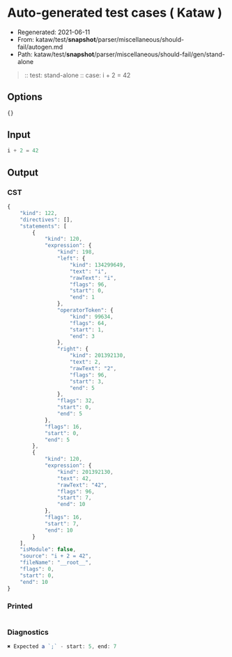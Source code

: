# Auto-generated test cases ( Kataw )
- Regenerated: 2021-06-11
- From: kataw/test/__snapshot__/parser/miscellaneous/should-fail/autogen.md
- Path: kataw/test/__snapshot__/parser/miscellaneous/should-fail/gen/stand-alone
> :: test: stand-alone
> :: case: i + 2 = 42
## Options

`````js
{}
`````
## Input

`````js
i + 2 = 42
`````
## Output

### CST

```javascript
{
    "kind": 122,
    "directives": [],
    "statements": [
        {
            "kind": 120,
            "expression": {
                "kind": 198,
                "left": {
                    "kind": 134299649,
                    "text": "i",
                    "rawText": "i",
                    "flags": 96,
                    "start": 0,
                    "end": 1
                },
                "operatorToken": {
                    "kind": 99634,
                    "flags": 64,
                    "start": 1,
                    "end": 3
                },
                "right": {
                    "kind": 201392130,
                    "text": 2,
                    "rawText": "2",
                    "flags": 96,
                    "start": 3,
                    "end": 5
                },
                "flags": 32,
                "start": 0,
                "end": 5
            },
            "flags": 16,
            "start": 0,
            "end": 5
        },
        {
            "kind": 120,
            "expression": {
                "kind": 201392130,
                "text": 42,
                "rawText": "42",
                "flags": 96,
                "start": 7,
                "end": 10
            },
            "flags": 16,
            "start": 7,
            "end": 10
        }
    ],
    "isModule": false,
    "source": "i + 2 = 42",
    "fileName": "__root__",
    "flags": 0,
    "start": 0,
    "end": 10
}
```

### Printed

```javascript

```

### Diagnostics

```javascript
✖ Expected a `;` - start: 5, end: 7

```

